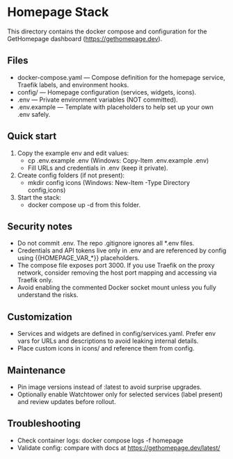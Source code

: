 # Homepage Stack

This directory contains the docker compose and configuration for the GetHomepage dashboard (https://gethomepage.dev).

## Files
- docker-compose.yaml — Compose definition for the homepage service, Traefik labels, and environment hooks.
- config/ — Homepage configuration (services, widgets, icons).
- .env — Private environment variables (NOT committed).
- .env.example — Template with placeholders to help set up your own .env safely.

## Quick start
1. Copy the example env and edit values:
   - cp .env.example .env (Windows: Copy-Item .env.example .env)
   - Fill URLs and credentials in .env (keep it private).
2. Create config folders (if not present):
   - mkdir config icons (Windows: New-Item -Type Directory config,icons)
3. Start the stack:
   - docker compose up -d from this folder.

## Security notes
- Do not commit .env. The repo .gitignore ignores all *.env files.
- Credentials and API tokens live only in .env and are referenced by config using {{HOMEPAGE_VAR_*}} placeholders.
- The compose file exposes port 3000. If you use Traefik on the proxy network, consider removing the host port mapping and accessing via Traefik only.
- Avoid enabling the commented Docker socket mount unless you fully understand the risks.

## Customization
- Services and widgets are defined in config/services.yaml. Prefer env vars for URLs and descriptions to avoid leaking internal details.
- Place custom icons in icons/ and reference them from config.

## Maintenance
- Pin image versions instead of :latest to avoid surprise upgrades.
- Optionally enable Watchtower only for selected services (label present) and review updates before rollout.

## Troubleshooting
- Check container logs: docker compose logs -f homepage
- Validate config: compare with docs at https://gethomepage.dev/latest/
